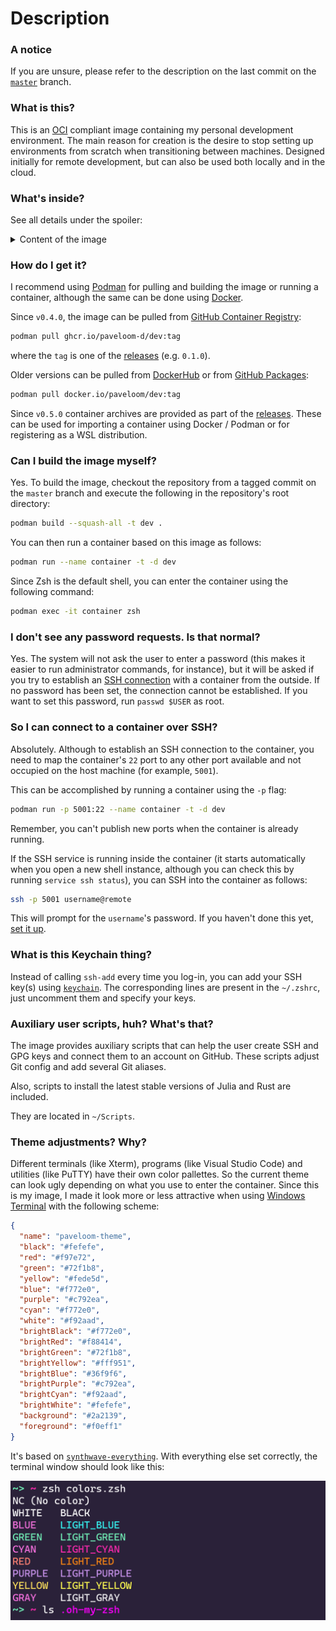 # Description

### A notice

If you are unsure, please refer to the description on the last commit on the
[`master`](https://github.com/paveloom-d/dev/tree/master) branch.

### What is this?

This is an [OCI](https://opencontainers.org/) compliant image containing my personal
development environment. The main reason for creation is the desire to stop setting up
environments from scratch when transitioning between machines. Designed initially for
remote development, but can also be used both locally and in the cloud.

### What's inside?

See all details under the spoiler:

<details>
<summary>Content of the image</summary>
<ul>
  <li>Base image: <a href="https://github.com/bitnami/bitnami-docker-git">bitnami/git</a></li>
  <li>Additional essential packages:</li>
  <ul>
    <li><code>apt-utils</code></li>
    <li><code>htop</code></li>
    <li><code>ncdu</code></li>
    <li><code>zip</code></li>
    <li><code>unzip</code></li>
    <li><code>nano</code></li>
    <li><code>less</code></li>
    <li><code>wget</code></li>
    <li><code>gpg</code></li>
    <li><code>gnupg-agent</code></li>
    <li><code>keychain</code></li>
    <li><code>locales</code></li>
  </ul>
  <li>Non-root user set-up</li>
  <li><a href="#what-is-this-keychain-thing">Keychain to manage your SSH keys</a></li>
  <li><a href="#auxiliary-user-scripts-huh-whats-that">Auxiliary user scripts</a></li>
  <li>Zsh as the default shell:</li>
  <ul>
    <li><a href="https://github.com/ohmyzsh/ohmyzsh">OhMyZsh</a></li>
    <ul>
      <li>Additional plugins:</li>
      <ul>
        <li>
          <a href="https://github.com/zsh-users/zsh-autosuggestions">
            <code>
              zsh-autosuggestions
            </code>
          </a>
        </li>
      </ul>
      <li><a href="#theme-adjustments-why">Theme adjustments</a></li>
    </ul>
  </ul>
</ul>
</details>

### How do I get it?

I recommend using [Podman](https://podman.io) for pulling and building the image or running
a container, although the same can be done using [Docker](https://www.docker.com).

Since `v0.4.0`, the image can be pulled from
[GitHub Container Registry](https://github.com/orgs/paveloom-d/packages/container/package/dev):

```bash
podman pull ghcr.io/paveloom-d/dev:tag
```

where the `tag` is one of the [releases](https://github.com/paveloom-d/dev/releases)
(e.g. `0.1.0`).

Older versions can be pulled from [DockerHub](https://hub.docker.com/r/paveloom/dev) or
from [GitHub Packages](https://github.com/paveloom-d/dev/packages/290377):

```bash
podman pull docker.io/paveloom/dev:tag
```

Since `v0.5.0` container archives are provided as part of the
[releases](https://github.com/paveloom-d/dev/releases). These can be used for importing a
container using Docker / Podman or for registering as a WSL distribution.

### Can I build the image myself?

Yes. To build the image, checkout the repository from a tagged commit on the `master` branch
and execute the following in the repository's root directory:

```bash
podman build --squash-all -t dev .
```

You can then run a container based on this image as follows:

```bash
podman run --name container -t -d dev
```

Since Zsh is the default shell, you can enter the container using the following command:

```bash
podman exec -it container zsh
```

### I don't see any password requests. Is that normal?

Yes. The system will not ask the user to enter a password (this makes it
easier to run administrator commands, for instance), but it will be asked if you try to
establish an [SSH connection](#so-i-can-connect-to-this-container-over-ssh) with a
container from the outside. If no password has been set, the connection cannot be
established. If you want to set this password, run `passwd $USER` as root.

### So I can connect to a container over SSH?

Absolutely. Although to establish an SSH connection to the container, you need to map the
container's `22` port to any other port available and not occupied on the host machine
(for example, `5001`).

This can be accomplished by running a container using the `-p` flag:

```bash
podman run -p 5001:22 --name container -t -d dev
```

Remember, you can't publish new ports when the container is already running.

If the SSH service is running inside the container (it starts automatically when you
open a new shell instance, although you can check this by running `service ssh status`),
you can SSH into the container as follows:

```bash
ssh -p 5001 username@remote
```

This will prompt for the `username`'s password. If you haven't done this yet,
[set it up](#i-dont-see-any-password-requests-is-that-normal).

### What is this Keychain thing?

Instead of calling `ssh-add` every time you log-in, you can add your SSH key(s) using
[`keychain`](https://linux.die.net/man/1/keychain). The corresponding lines are present
in the `~/.zshrc`, just uncomment them and specify your keys.

### Auxiliary user scripts, huh? What's that?

The image provides auxiliary scripts that can help the user create SSH and GPG keys and
connect them to an account on GitHub. These scripts adjust Git config and add several
Git aliases.

Also, scripts to install the latest stable versions of Julia and Rust are included.

They are located in `~/Scripts`.

### Theme adjustments? Why?

Different terminals (like Xterm), programs (like Visual Studio Code) and utilities
(like PuTTY) have their own color pallettes. So the current theme can look ugly depending
on what you use to enter the container. Since this is my image, I made it look more or less
attractive when using [Windows Terminal](https://github.com/microsoft/terminal) with the
following scheme:

```json
{
  "name": "paveloom-theme",
  "black": "#fefefe",
  "red": "#f97e72",
  "green": "#72f1b8",
  "yellow": "#fede5d",
  "blue": "#f772e0",
  "purple": "#c792ea",
  "cyan": "#f772e0",
  "white": "#f92aad",
  "brightBlack": "#f772e0",
  "brightRed": "#f88414",
  "brightGreen": "#72f1b8",
  "brightYellow": "#fff951",
  "brightBlue": "#36f9f6",
  "brightPurple": "#c792ea",
  "brightCyan": "#f92aad",
  "brightWhite": "#fefefe",
  "background": "#2a2139",
  "foreground": "#f0eff1"
}
```

It's based on
[`synthwave-everything`](https://atomcorp.github.io/themes/?theme=synthwave-everything).
With everything else set correctly, the terminal window should look like this:

![](https://github.com/paveloom-d/dev/raw/master/.github/pictures/color-theme.png)
